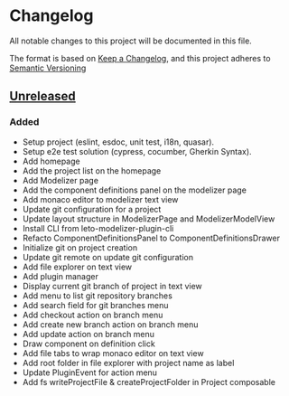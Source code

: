 # Changelog

All notable changes to this project will be documented in this file.

The format is based on [Keep a Changelog](https://keepachangelog.com/en/1.0.0/),
and this project adheres to [Semantic Versioning](https://semver.org/spec/v2.0.0.html)

## [Unreleased]

### Added

- Setup project (eslint, esdoc, unit test, i18n, quasar).
- Setup e2e test solution (cypress, cocumber, Gherkin Syntax).
- Add homepage
- Add the project list on the homepage
- Add Modelizer page
- Add the component definitions panel on the modelizer page
- Add monaco editor to modelizer text view
- Update git configuration for a project
- Update layout structure in ModelizerPage and ModelizerModelView
- Install CLI from leto-modelizer-plugin-cli
- Refacto ComponentDefinitionsPanel to ComponentDefinitionsDrawer
- Initialize git on project creation
- Update git remote on update git configuration
- Add file explorer on text view
- Add plugin manager
- Display current git branch of project in text view
- Add menu to list git repository branches
- Add search field for git branches menu
- Add checkout action on branch menu
- Add create new branch action on branch menu
- Add update action on branch menu
- Draw component on definition click
- Add file tabs to wrap monaco editor on text view
- Add root folder in file explorer with project name as label
- Update PluginEvent for action menu
- Add fs writeProjectFile & createProjectFolder in Project composable

[unreleased]: https://github.com/ditrit/leto-modelizer/blob/main/changelog.md#unreleased
